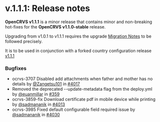 # v.1.1.1: Release notes

**OpenCRVS v1.1.1** is a minor release that contains minor and non-breaking hot-fixes for the **OpenCRVS v1.1.0-stable** release.

Upgrading from v1.0.1 to v1.1.1 requires the upgrade [Migration Notes](v1.0.1-to-v1.1.0-migration-notes.md) to be followed precisely.&#x20;

It is to be used in conjunction with a forked country configuration release [v1.1.1](https://github.com/opencrvs/opencrvs-farajaland/releases/tag/v1.1.1)



### Bugfixes

* ocrvs-3707 Disabled add attachments when father and mother has no details by [@Zangetsu101](https://github.com/Zangetsu101) in [#4017](https://github.com/opencrvs/opencrvs-core/pull/4017)
* Removed the deprecated --update-metadata flag from the deploy.yml by [@euanmillar](https://github.com/euanmillar) in [#359](https://github.com/opencrvs/opencrvs-farajaland/pull/359)
* ocrvs-3859-fix Download certificate pdf in mobile device while printing by [@sadmananik](https://github.com/sadmananik) in [#4013](https://github.com/opencrvs/opencrvs-core/pull/4013)
* ocrvs-3985 Fixed default configurable field required issue by [@sadmananik](https://github.com/sadmananik) in [#4030](https://github.com/opencrvs/opencrvs-core/pull/4030)
